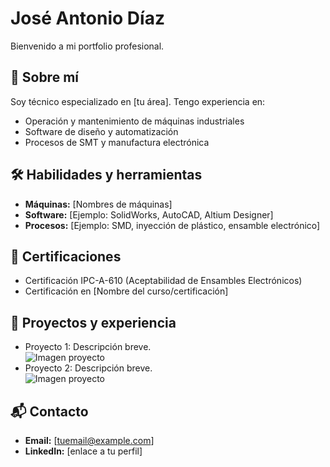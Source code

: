 # José Antonio Díaz

Bienvenido a mi portfolio profesional.

## 📌 Sobre mí
Soy técnico especializado en [tu área]. Tengo experiencia en:
- Operación y mantenimiento de máquinas industriales
- Software de diseño y automatización
- Procesos de SMT y manufactura electrónica

## 🛠 Habilidades y herramientas
- **Máquinas:** [Nombres de máquinas]
- **Software:** [Ejemplo: SolidWorks, AutoCAD, Altium Designer]
- **Procesos:** [Ejemplo: SMD, inyección de plástico, ensamble electrónico]

## 📜 Certificaciones
- Certificación IPC-A-610 (Aceptabilidad de Ensambles Electrónicos)
- Certificación en [Nombre del curso/certificación]

## 📂 Proyectos y experiencia
- Proyecto 1: Descripción breve.  
  ![Imagen proyecto](imagenes/proyecto1.jpg)
- Proyecto 2: Descripción breve.  
  ![Imagen proyecto](imagenes/proyecto2.jpg)

## 📬 Contacto
- **Email:** [tuemail@example.com]
- **LinkedIn:** [enlace a tu perfil]
